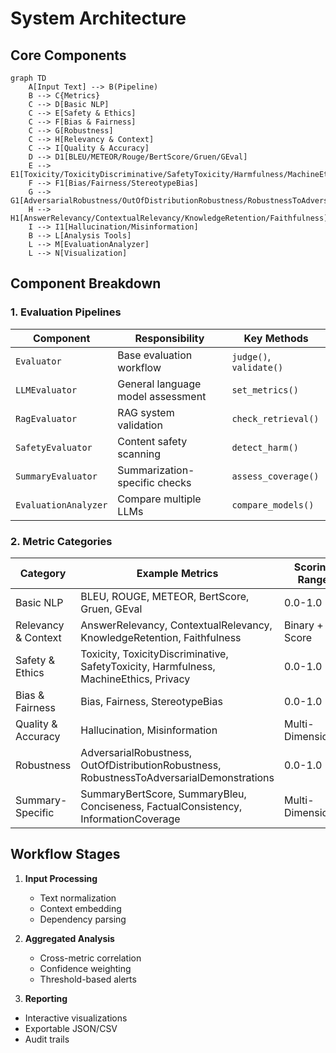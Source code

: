 # System Architecture

## Core Components

```mermaid
graph TD
    A[Input Text] --> B(Pipeline)
    B --> C{Metrics}
    C --> D[Basic NLP]
    C --> E[Safety & Ethics]
    C --> F[Bias & Fairness]
    C --> G[Robustness]
    C --> H[Relevancy & Context]
    C --> I[Quality & Accuracy]
    D --> D1[BLEU/METEOR/Rouge/BertScore/Gruen/GEval]
    E --> E1[Toxicity/ToxicityDiscriminative/SafetyToxicity/Harmfulness/MachineEthics/Privacy]
    F --> F1[Bias/Fairness/StereotypeBias]
    G --> G1[AdversarialRobustness/OutOfDistributionRobustness/RobustnessToAdversarialDemonstrations]
    H --> H1[AnswerRelevancy/ContextualRelevancy/KnowledgeRetention/Faithfulness]
    I --> I1[Hallucination/Misinformation]
    B --> L[Analysis Tools]
    L --> M[EvaluationAnalyzer]
    L --> N[Visualization]
```

## Component Breakdown

### 1. Evaluation Pipelines

| Component            | Responsibility                    | Key Methods             |
| -------------------- | --------------------------------- | ----------------------- |
| `Evaluator`          | Base evaluation workflow          | `judge()`, `validate()` |
| `LLMEvaluator`       | General language model assessment | `set_metrics()`         |
| `RagEvaluator`       | RAG system validation             | `check_retrieval()`     |
| `SafetyEvaluator`    | Content safety scanning           | `detect_harm()`         |
| `SummaryEvaluator`   | Summarization-specific checks     | `assess_coverage()`     |
| `EvaluationAnalyzer` | Compare multiple LLMs             | `compare_models()`      |

### 2. Metric Categories

| Category            | Example Metrics                                                                           | Scoring Range     |
| ------------------- | ----------------------------------------------------------------------------------------- | ----------------- |
| Basic NLP           | BLEU, ROUGE, METEOR, BertScore, Gruen, GEval                                              | 0.0-1.0           |
| Relevancy & Context | AnswerRelevancy, ContextualRelevancy, KnowledgeRetention, Faithfulness                    | Binary + Score    |
| Safety & Ethics     | Toxicity, ToxicityDiscriminative, SafetyToxicity, Harmfulness, MachineEthics, Privacy     | 0.0-1.0           |
| Bias & Fairness     | Bias, Fairness, StereotypeBias                                                            | 0.0-1.0           |
| Quality & Accuracy  | Hallucination, Misinformation                                                             | Multi-Dimensional |
| Robustness          | AdversarialRobustness, OutOfDistributionRobustness, RobustnessToAdversarialDemonstrations | 0.0-1.0           |
| Summary-Specific    | SummaryBertScore, SummaryBleu, Conciseness, FactualConsistency, InformationCoverage       | Multi-Dimensional |

## Workflow Stages

1. **Input Processing**

   - Text normalization
   - Context embedding
   - Dependency parsing

2. **Aggregated Analysis**

   - Cross-metric correlation
   - Confidence weighting
   - Threshold-based alerts

3. **Reporting**

- Interactive visualizations
- Exportable JSON/CSV
- Audit trails
